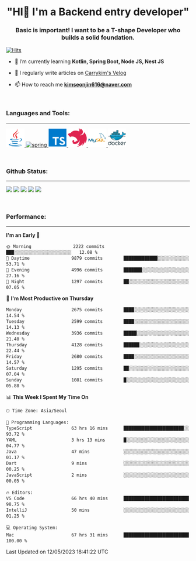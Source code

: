 <h1 align="center">"HI👋 I'm a Backend entry developer" </h1>
<h3 align="center">Basic is important! I want to be a T-shape Developer who builds a solid foundation.</h3>

[![Hits](https://hits.seeyoufarm.com/api/count/incr/badge.svg?url=https%3A%2F%2Fgithub.com%2Fgimseonjin&count_bg=%2318BFE5&title_bg=%23555555&icon=ko-fi.svg&icon_color=%23E7E7E7&title=hits&edge_flat=false)](https://hits.seeyoufarm.com)

- 🌱 I’m currently learning **Kotlin, Spring Boot, Node JS, Nest JS**

- 📝 I regularly write articles on [Carrykim's Velog](https://velog.io/@carrykim)

- 📫 How to reach me **kimseonjin616@naver.com**

<br/>

<h3 align="left">Languages and Tools:</h3>

***

<p align="left"> 
 <a href="https://www.java.com" target="_blank" rel="noreferrer"> <img src="https://raw.githubusercontent.com/devicons/devicon/master/icons/java/java-original.svg" alt="java" width="10%" height="10%"/> </a>
 <a href="https://spring.io/" target="_blank" rel="noreferrer"> <img src="https://www.vectorlogo.zone/logos/springio/springio-icon.svg" alt="spring" width="10%" height="10%"/> </a>
  <a href="https://www.typescriptlang.org/" target="_blank" rel="noreferrer"> <img src="https://raw.githubusercontent.com/devicons/devicon/master/icons/typescript/typescript-original.svg" alt="typescript" width="10%" height="10%"/> </a>
<a href="https://nestjs.com/" target="_blank" rel="noreferrer"> <img src="https://raw.githubusercontent.com/devicons/devicon/master/icons/nestjs/nestjs-plain.svg" alt="nestjs" width="10%" height="10%"/> </a> 
<a href="https://www.mysql.com/" target="_blank" rel="noreferrer"> <img src="https://raw.githubusercontent.com/devicons/devicon/master/icons/mysql/mysql-original-wordmark.svg" alt="mysql" width="10%" height="10%"/>  </a>
 <a href="https://www.docker.com/" target="_blank" rel="noreferrer"> <img src="https://raw.githubusercontent.com/devicons/devicon/master/icons/docker/docker-original-wordmark.svg" alt="docker" width="10%" height="10%"/> </a>
 </p>
</p>

<br/>

<h3 align="left">Github Status:</h3>

***

![](http://github-profile-summary-cards.vercel.app/api/cards/profile-details?username=gimseonjin&theme=nord_bright)
![](http://github-profile-summary-cards.vercel.app/api/cards/repos-per-language?username=gimseonjin&theme=nord_bright)
![](http://github-profile-summary-cards.vercel.app/api/cards/most-commit-language?username=gimseonjin&theme=nord_bright)
![](http://github-profile-summary-cards.vercel.app/api/cards/stats?username=gimseonjin&theme=nord_bright)
![](http://github-profile-summary-cards.vercel.app/api/cards/productive-time?username=gimseonjin&theme=nord_bright&utcOffset=8)


<br/>

<h3 align="left">Performance:</h3>

***

<!--START_SECTION:waka-->
**I'm an Early 🐤** 

```text
🌞 Morning                2222 commits        ███░░░░░░░░░░░░░░░░░░░░░░   12.08 % 
🌆 Daytime                9879 commits        █████████████░░░░░░░░░░░░   53.71 % 
🌃 Evening                4996 commits        ███████░░░░░░░░░░░░░░░░░░   27.16 % 
🌙 Night                  1297 commits        ██░░░░░░░░░░░░░░░░░░░░░░░   07.05 % 
```
📅 **I'm Most Productive on Thursday** 

```text
Monday                   2675 commits        ████░░░░░░░░░░░░░░░░░░░░░   14.54 % 
Tuesday                  2599 commits        ████░░░░░░░░░░░░░░░░░░░░░   14.13 % 
Wednesday                3936 commits        █████░░░░░░░░░░░░░░░░░░░░   21.40 % 
Thursday                 4128 commits        ██████░░░░░░░░░░░░░░░░░░░   22.44 % 
Friday                   2680 commits        ████░░░░░░░░░░░░░░░░░░░░░   14.57 % 
Saturday                 1295 commits        ██░░░░░░░░░░░░░░░░░░░░░░░   07.04 % 
Sunday                   1081 commits        █░░░░░░░░░░░░░░░░░░░░░░░░   05.88 % 
```


📊 **This Week I Spent My Time On** 

```text
🕑︎ Time Zone: Asia/Seoul

💬 Programming Languages: 
TypeScript               63 hrs 16 mins      ███████████████████████░░   93.72 % 
YAML                     3 hrs 13 mins       █░░░░░░░░░░░░░░░░░░░░░░░░   04.77 % 
Java                     47 mins             ░░░░░░░░░░░░░░░░░░░░░░░░░   01.17 % 
Dart                     9 mins              ░░░░░░░░░░░░░░░░░░░░░░░░░   00.25 % 
JavaScript               2 mins              ░░░░░░░░░░░░░░░░░░░░░░░░░   00.05 % 

🔥 Editors: 
VS Code                  66 hrs 40 mins      █████████████████████████   98.75 % 
IntelliJ                 50 mins             ░░░░░░░░░░░░░░░░░░░░░░░░░   01.25 % 

💻 Operating System: 
Mac                      67 hrs 31 mins      █████████████████████████   100.00 % 
```


 Last Updated on 12/05/2023 18:41:22 UTC
<!--END_SECTION:waka-->

<div align="center">
  
